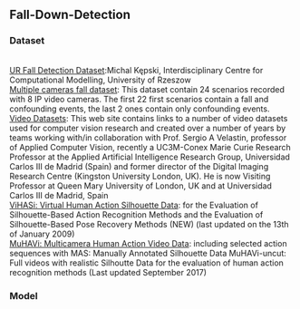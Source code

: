 ## Fall-Down-Detection


### Dataset
<br> [UR Fall Detection Dataset](http://fenix.ur.edu.pl/~mkepski/ds/uf.html):Michal Kępski, Interdisciplinary Centre for Computational Modelling, University of Rzeszow
<br> [Multiple cameras fall dataset](https://www.iro.umontreal.ca/~labimage/Dataset/): This dataset contain 24 scenarios recorded with 8 IP video cameras. The first 22 first scenarios contain a fall and confounding events, the last 2 ones contain only confounding events.
<br> [Video Datasets](http://videodatasets.org/): This web site contains links to a number of video datasets used for computer vision research and created over a number of years by teams working with/in collaboration with  Prof. Sergio A Velastin, professor of Applied Computer Vision, recently a UC3M-Conex Marie Curie Research Professor at the Applied Artificial Intelligence Research Group, Universidad Carlos III de Madrid (Spain) and former director of the Digital Imaging Research Centre (Kingston University London, UK). He is now Visiting Professor at Queen Mary University of London, UK and at Universidad Carlos III de Madrid, Spain
<br> [ViHASi: Virtual Human Action Silhouette Data](http://velastin.dynu.com/VIHASI/): for the Evaluation of Silhouette-Based Action Recognition Methods and the Evaluation of Silhouette-Based Pose Recovery Methods (NEW) (last updated on the 13th of January 2009)
<br> [MuHAVi: Multicamera Human Action Video Data](http://velastin.dynu.com/MuHAVi-MAS/): including selected action sequences with MAS: Manually Annotated Silhouette Data MuHAVi-uncut: Full videos with realistic Silhoutte Data for the evaluation of human action recognition methods (Last updated September 2017) 

### Model
<br> 
